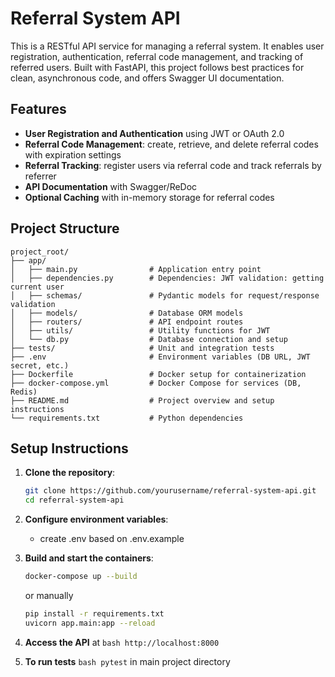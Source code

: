 # Referral System API

This is a RESTful API service for managing a referral system. It enables user registration, authentication, referral code management, and tracking of referred users. Built with FastAPI, this project follows best practices for clean, asynchronous code, and offers Swagger UI documentation.

## Features

- **User Registration and Authentication** using JWT or OAuth 2.0
- **Referral Code Management**: create, retrieve, and delete referral codes with expiration settings
- **Referral Tracking**: register users via referral code and track referrals by referrer
- **API Documentation** with Swagger/ReDoc
- **Optional Caching** with in-memory storage for referral codes

## Project Structure

```plaintext
project_root/
├── app/
│   ├── main.py                # Application entry point
│   ├── dependencies.py        # Dependencies: JWT validation: getting current user
│   ├── schemas/               # Pydantic models for request/response validation
│   ├── models/                # Database ORM models
│   ├── routers/               # API endpoint routes
│   ├── utils/                 # Utility functions for JWT
│   └── db.py                  # Database connection and setup
├── tests/                     # Unit and integration tests
├── .env                       # Environment variables (DB URL, JWT secret, etc.)
├── Dockerfile                 # Docker setup for containerization
├── docker-compose.yml         # Docker Compose for services (DB, Redis)
├── README.md                  # Project overview and setup instructions
└── requirements.txt           # Python dependencies
```

## Setup Instructions

1. **Clone the repository**:
   ```bash
   git clone https://github.com/yourusername/referral-system-api.git
   cd referral-system-api
   ```
2. **Configure environment variables**:
    - create .env based on .env.example

3. **Build and start the containers**:
    ```bash
    docker-compose up --build
    ```
   or manually 
    ```bash
    pip install -r requirements.txt
    uvicorn app.main:app --reload
    ```
   
4. **Access the API** at ```bash http://localhost:8000```

5. **To run tests** ```bash pytest``` in main project directory
